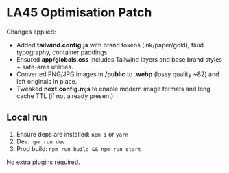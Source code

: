 # LA45 Optimisation Patch
Changes applied:
- Added **tailwind.config.js** with brand tokens (ink/paper/gold), fluid typography, container paddings.
- Ensured **app/globals.css** includes Tailwind layers and base brand styles + safe-area utilities.
- Converted PNG/JPG images in **/public** to **.webp** (lossy quality ~82) and left originals in place.
- Tweaked **next.config.mjs** to enable modern image formats and long cache TTL (if not already present).

## Local run
1. Ensure deps are installed: `npm i` or `yarn`
2. Dev: `npm run dev`
3. Prod build: `npm run build && npm run start`

No extra plugins required.
